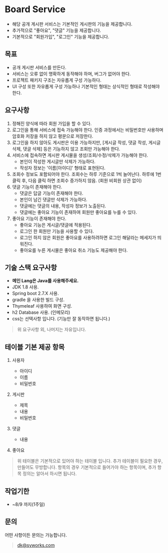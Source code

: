
# Board Service

- 해당 공개 게시판 서비스는 기본적인 게시판의 기능을 제공합니다.
- 추가적으로 "좋아요", "댓글" 기능을 제공합니다.
- 기본적으로 "회원가입", "로그인" 기능을 제공합니다.

## 목표

- 공개 게시판 서비스를 만든다.
- 서비스는 오류 없이 명확하게 동작해야 하며, 버그가 없어야 한다.
- 프로젝트 패키지 구조는 자유롭게 구성 가능하다.
- UI 구성 또한 자유롭게 구성 가능하나 기본적인 형태는 상식적인 형태로 작성해야 한다.

## 요구사항

1. 정해진 양식에 따라 회원 가입을 할 수 있다.
2. 로그인을 통해 서비스에 접속 가능해야 한다. 인증 과정에서는 비밀번호만 사용하며 암호화 저장을 하지 않고 평문으로 저장한다.
3. 로그인을 하지 않아도 게시판은 이용 가능하지만, [게시글 작성, 댓글 작성, 게시글 삭제, 댓글 삭제] 등은 기능하지 않고 조회만 가능해야 한다.
4. 서비스에 접속하면 게시판 게시물을 생성/조회/수정/삭제가 가능해야 한다.
   - 본인이 작성한 게시글만 삭제가 가능하다.
   - 작성자 정보는 '이름[아이디]' 형태로 표현된다.
5. 조회수 정보도 포함되어야 한다. 조회수는 하루 기준으로 1씩 늘어난다. 하루에 1번 클릭 후, 다음 클릭 하면 조회수 증가하지 않음. (회원 비회원 상관 없이)
5. 댓글 기능이 존재해야 한다.
   - 댓글은 답글 기능이 존재해야 한다.
   - 본인이 남긴 댓글만 삭제가 가능하다.
   - 댓글에는 댓글의 내용, 작성자 정보가 노출된다.
   - 댓글에는 좋아요 기능이 존재하여 회원만 좋아요를 누를 수 있다.
7. 좋아요 기능이 존재해야 한다.
   - 좋아요 기능은 게시글/댓글에 적용된다.
   - 로그인 한 회원만 기능을 사용할 수 있다.
   - 로그인 하지 않은 회원은 좋아요를 사용하려하면 로그인 해달라는 메세지가 띄워진다.
   - 좋아요를 누른 게시물은 좋아요 취소 기능도 제공해야 한다.

## 기술 스택 요구사항

- **메인 Lang은 Java를 사용해주세요.**
- JDK 1.8 사용.
- Spring boot 2.7.X 사용.
- gradle 을 사용한 빌드 구성.
- Thymeleaf 사용하여 화면 구성.
- h2 Database 사용. (인메모리)
- css는 선택사항 입니다. (기능만 잘 동작하면 됩니다.)

> 위 요구사항 외, 나머지는 자유입니다.

## 테이블 기본 제공 항목

1. 사용자
   - 아이디
   - 이름
   - 비밀번호
2. 게시판
   - 제목
   - 내용
   - 비밀번호

3. 댓글
   - 내용
4. 좋아요

> 위 테이블은 기본적으로 있어야 하는 테이블 입니다. 추가 테이블이 필요한 경우, 만들어도 무방합니다.
> 항목의 경우 기본적으로 들어가야 하는 항목이며, 추가 항목 정의는 알아서 하시면 됩니다.

## 작업기한

- ~8/9 까지(1주일)

## 문의

어떤 사항이든 문의는 가능합니다.

> dk@syworks.com


